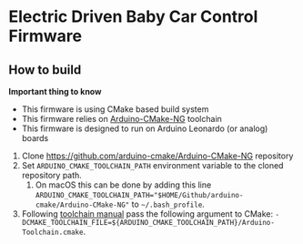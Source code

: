 # Electric Driven Baby Car Control Firmware

## How to build

**Important thing to know**
* This firmware is using CMake based build system
* This firmware relies on [Arduino-CMake-NG](https://github.com/arduino-cmake/Arduino-CMake-NG) toolchain
* This firmware is designed to run on Arduino Leonardo (or analog) boards

1. Clone https://github.com/arduino-cmake/Arduino-CMake-NG repository
1. Set `ARDUINO_CMAKE_TOOLCHAIN_PATH` environment variable to the cloned repository path. 
   1. On macOS this can be done by adding this line 
   `ARDUINO_CMAKE_TOOLCHAIN_PATH="$HOME/Github/arduino-cmake/Arduino-CMake-NG"` 
   to `~/.bash_profile`. 
1. Following [toolchain manual](https://github.com/arduino-cmake/Arduino-CMake-NG/wiki/Creating-First-Program) 
pass the following argument to CMake: `-DCMAKE_TOOLCHAIN_FILE=${ARDUINO_CMAKE_TOOLCHAIN_PATH}/Arduino-Toolchain.cmake`.
